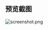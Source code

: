 
## 预览截图

![screenshot.png](https://www.zgylbn.cn/upload/2020/3/%E6%B5%8F%E8%A7%88-cec188b9967a414d92ab2b2e39bc325d-thumbnail.png)